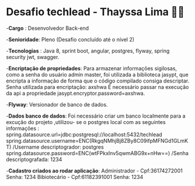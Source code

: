 # Desafio techlead - Thayssa Lima 👩‍💻

-**Cargo** : Desenvolvedor Back-end

-**Senioridade**: Pleno (Desafio concluído até o nível 2)

-**Tecnologias** : Java 8, sprint boot, angular, postgres, flyway, spring security jwt, swagger.

-**Encriptação de propriedades**:
Para armazenar informações sigilosas, como a senha do usuário admin master, foi utilizada a biblioteca jasypt, que encripta a informação de forma que o código compilado consiga descriptar.
Senha utilizada para encriptação: axshwa
É necessário passar na execução da api a propriedade jasypt.encryptor.password=axshwa.

-**Flyway**:
Versionador de banco de dados.  

-**Dados banco de dados**: 
Foi necessário criar um banco localmente para a excução do projeto ,utilizou- se o postgres local com as seguintes informações :
spring.datasource.url=jdbc:postgresql://localhost:5432/techlead
spring.datasource.username=ENC(RkgqNMhjBj8ZBy8C09ifpMFNGd1GLmKT) /Username descriptogrador: postgres
spring.datasource.password=ENC(wtFPkxInv5qwmABG9x+nHw==) /Senha descriptografada: 1234

-**Cadastro criados ao rodar aplicação**: 
Administrador - Cpf:36174272001 Senha: 1234 
Bibiotecário - Cpf:61182391001  Senha: 1234 





